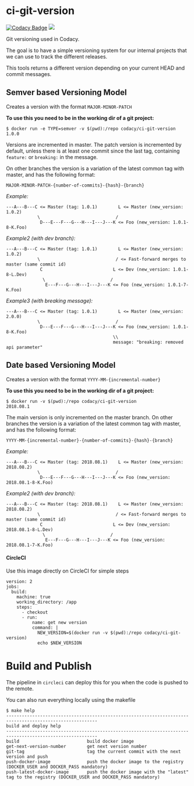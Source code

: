 # ci-git-version
[![Codacy Badge](https://api.codacy.com/project/badge/Grade/b6c44b6714ec4f289a548955130f1b1f)](https://www.codacy.com?utm_source=github.com&amp;utm_medium=referral&amp;utm_content=codacy/ci-git-version&amp;utm_campaign=Badge_Grade)
[![](https://images.microbadger.com/badges/version/codacy/ci-git-version.svg)](https://microbadger.com/images/codacy/ci-git-version "Get your own version badge on microbadger.com")

Git versioning used in Codacy.

The goal is to have a simple versioning system for our internal projects that we can use to track the different releases.

This tools returns a different version depending on your current HEAD and commit messages.

## Semver based Versioning Model

Creates a version with the format `MAJOR-MINOR-PATCH`

**To use this you need to be in the working dir of a git project:**
```
$ docker run -e TYPE=semver -v $(pwd):/repo codacy/ci-git-version
1.0.0
```

Versions are incremented in master. The patch version is incremented by default, unless there is at least one commit since the last tag, containing `feature:` or `breaking:` in the message.

On other branches the version is a variation of the latest common tag with master, and has the following format:

`MAJOR-MINOR-PATCH-{number-of-commits}-{hash}-{branch}`

*Example:*
```
---A---B---C <= Master (tag: 1.0.1)        L <= Master (new_version: 1.0.2)
            \                             /
             D---E---F---G---H---I---J---K <= Foo (new_version: 1.0.1-8-K.Foo)
```


*Example2 (with dev branch):*
```
---A---B---C <= Master (tag: 1.0.1)        L <= Master (new_version: 1.0.2)
            \                             / <= Fast-forward merges to master (same commit id)
             C                           L <= Dev (new_version: 1.0.1-8-L.Dev)
              \                         /
               E---F---G---H---I---J---K <= Foo (new_version: 1.0.1-7-K.Foo)
```

*Example3 (with breaking message):*
```
---A---B---C <= Master (tag: 1.0.1)        L <= Master (new_version: 2.0.0)
            \                             /
             D---E---F---G---H---I---J---K <= Foo (new_version: 1.0.1-8-K.Foo)
                                         \\
                                         message: "breaking: removed api parameter"
```


## Date based Versioning Model

Creates a version with the format `YYYY-MM-{incremental-number}`

**To use this you need to be in the working dir of a git project:**
```
$ docker run -v $(pwd):/repo codacy/ci-git-version
2018.08.1
```

The main version is only incremented on the master branch.
On other branches the version is a variation of the latest common tag with master, and has the following format:

`YYYY-MM-{incremental-number}-{number-of-commits}-{hash}-{branch}`

*Example:*
```
---A---B---C <= Master (tag: 2018.08.1)    L <= Master (new_version: 2018.08.2)
            \                             /
             D---E---F---G---H---I---J---K <= Foo (new_version: 2018.08.1-8-K.Foo)
```


*Example2 (with dev branch):*
```
---A---B---C <= Master (tag: 2018.08.1)    L <= Master (new_version: 2018.08.2)
            \                             / <= Fast-forward merges to master (same commit id)
             C                           L <= Dev (new_version: 2018.08.1-8-L.Dev)
              \                         /
               E---F---G---H---I---J---K <= Foo (new_version: 2018.08.1-7-K.Foo)
```

#### CircleCI

Use this image directly on CircleCI for simple steps

```
version: 2
jobs:
  build:
    machine: true
    working_directory: /app
    steps:
      - checkout
      - run:
          name: get new version
          command: |
            NEW_VERSION=$(docker run -v $(pwd):/repo codacy/ci-git-version)
            echo $NEW_VERSION
```
# Build and Publish

The pipeline in `circleci` can deploy this for you when the code is pushed to the remote.

You can also run everything locally using the makefile
```
$ make help
---------------------------------------------------------------------------------------------------------
build and deploy help
---------------------------------------------------------------------------------------------------------
build                          build docker image
get-next-version-number        get next version number
git-tag                        tag the current commit with the next version and push
push-docker-image              push the docker image to the registry (DOCKER_USER and DOCKER_PASS mandatory)
push-latest-docker-image       push the docker image with the "latest" tag to the registry (DOCKER_USER and DOCKER_PASS mandatory)
```
